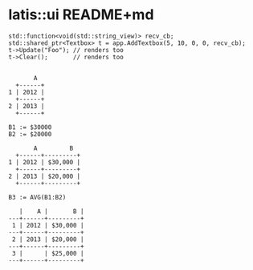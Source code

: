 # latis::ui README+md

    std::function<void(std::string_view)> recv_cb;
    std::shared_ptr<Textbox> t = app.AddTextbox(5, 10, 0, 0, recv_cb);
    t->Update("Foo"); // renders too
    t->Clear();       // renders too


           A  
      +------+
    1 | 2012 |
      +------+
    2 | 2013 |
      +------+
    
    B1 := $30000
    B2 := $20000

           A         B
      +------+---------+
    1 | 2012 | $30,000 |
      +------+---------+
    2 | 2013 | $20,000 |
      +------+---------+
    
    B3 := AVG(B1:B2)

       |    A |       B |
    ---+------+---------+
     1 | 2012 | $30,000 |
    ---+------+---------+
     2 | 2013 | $20,000 |
    ---+------+---------+
     3 |      | $25,000 |
    ---+------+---------+
